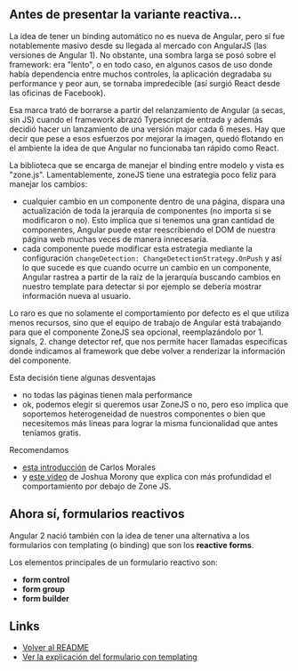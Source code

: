 
## Antes de presentar la variante reactiva...

La idea de tener un binding automático no es nueva de Angular, pero sí fue notablemente masivo desde su llegada al mercado con AngularJS (las versiones de Angular 1). No obstante, una sombra larga se posó sobre el framework: era "lento", o en todo caso, en algunos casos de uso donde había dependencia entre muchos controles, la aplicación degradaba su performance y peor aun, se tornaba impredecible (así surgió React desde las oficinas de Facebook).

Esa marca trató de borrarse a partir del relanzamiento de Angular (a secas, sin JS) cuando el framework abrazó Typescript de entrada y además decidió hacer un lanzamiento de una versión major cada 6 meses. Hay que decir que pese a esos esfuerzos por mejorar la imagen, quedó flotando en el ambiente la idea de que Angular no funcionaba tan rápido como React.

La biblioteca que se encarga de manejar el binding entre modelo y vista es "zone.js". Lamentablemente, zoneJS tiene una estrategia poco feliz para manejar los cambios:

- cualquier cambio en un componente dentro de una página, dispara una actualización de toda la jerarquía de componentes (no importa si se modificaron o no). Esto implica que si tenemos una gran cantidad de componentes, Angular puede estar reescribiendo el DOM de nuestra página web muchas veces de manera innecesaria.
- cada componente puede modificar esta estrategia mediante la configuración `changeDetection: ChangeDetectionStrategy.OnPush` y así lo que sucede es que cuando ocurre un cambio en un componente, Angular rastrea a partir de la raíz de la jerarquía buscando cambios en nuestro template para detectar si por ejemplo se debería mostrar información nueva al usuario. 

Lo raro es que no solamente el comportamiento por defecto es el que utiliza menos recursos, sino que el equipo de trabajo de Angular está trabajando para que el componente ZoneJS sea opcional, reemplazándolo por 1. signals, 2. change detector ref, que nos permite hacer llamadas específicas donde indicamos al framework que debe volver a renderizar la información del componente. 

Esta decisión tiene algunas desventajas

- no todas las páginas tienen mala performance
- ok, podemos elegir si queremos usar ZoneJS o no, pero eso implica que soportemos heterogeneidad de nuestros componentes o bien que necesitemos más líneas para lograr la misma funcionalidad que antes teníamos gratis.


Recomendamos

- [esta introducción](https://www.youtube.com/watch?v=EWtma0v-WzQ) de Carlos Morales
- y [este video](https://www.youtube.com/watch?v=lmrf_gPIOZU) de Joshua Morony que explica con más profundidad el comportamiento por debajo de Zone JS.

## Ahora sí, formularios reactivos

Angular 2 nació también con la idea de tener una alternativa a los formularios con templating (o binding) que son los **reactive forms**.

Los elementos principales de un formulario reactivo son:

- **form control**
- **form group**
- **form builder**

## Links

- [Volver al README](../README.md)
- [Ver la explicación del formulario con templating](./templating.md)

